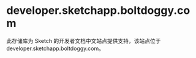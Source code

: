 # developer.sketchapp.boltdoggy.com

此存储库为 Sketch 的开发者文档中文站点提供支持，该站点位于 developer.sketchapp.boltdoggy.com。
